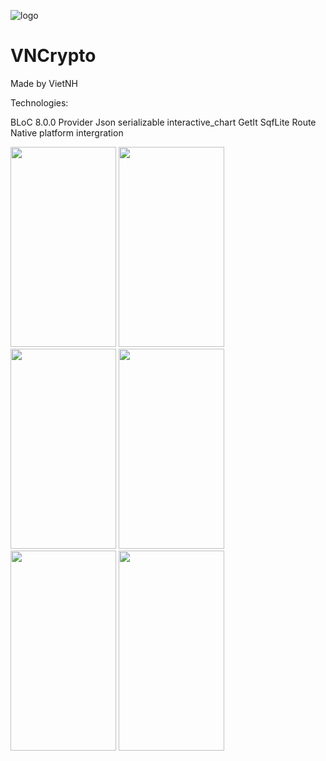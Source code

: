 ![logo](https://github.com/VietKFC/CryptoMarket-BLoC/assets/53604984/4a209569-f39b-405a-800c-3446bc8fbe9a)
# VNCrypto
Made by VietNH

Technologies:

BLoC 8.0.0
Provider
Json serializable
interactive_chart
GetIt
SqfLite
Route
Native platform intergration

<p>
  <p align="left">
    <img src="https://github.com/VietKFC/CryptoMarket-BLoC/assets/53604984/c6c19eae-d767-4584-9466-31f551b09150"
 height="320" width="169" />
    <img src="https://github.com/VietKFC/CryptoMarket-BLoC/assets/53604984/75ec72c3-7096-4b04-9281-99b3964e0eb3"
 height="320" width="169" />
    <img src="https://github.com/VietKFC/CryptoMarket-BLoC/assets/53604984/2400c277-3937-45df-a93b-9c63f98c600e"
 height="320" width="169" />
    <img src="https://github.com/VietKFC/CryptoMarket-BLoC/assets/53604984/63de7620-43e2-48f3-88e0-82bee0dcdb8b"
 height="320" width="169" />
    <img src="https://github.com/VietKFC/CryptoMarket-BLoC/assets/53604984/30b8cb1c-1b9f-4c72-88be-a985f4f8fe2e"
 height="320" width="169" />
    <img src="https://github.com/VietKFC/CryptoMarket-BLoC/assets/53604984/80a8b323-c2e2-48a4-a095-679eaa6b0ac8"
 height="320" width="169" />
  </p>
</p>

